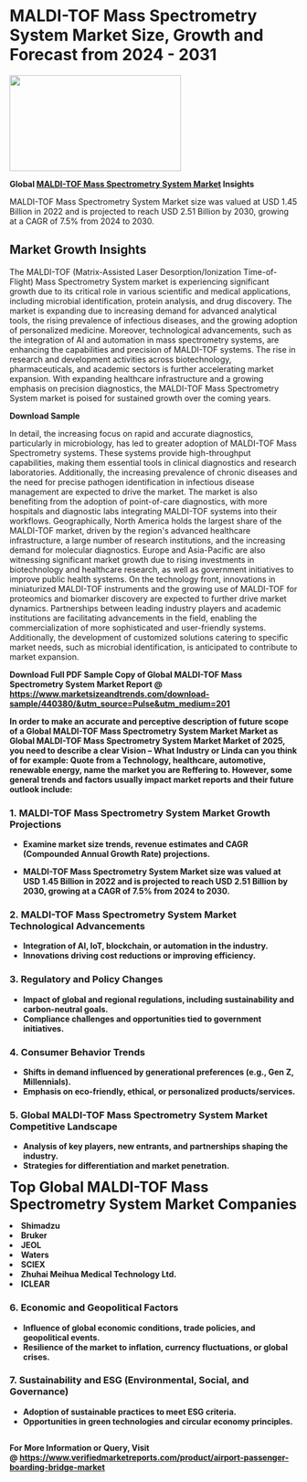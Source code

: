 <H1>MALDI-TOF Mass Spectrometry System Market Size, Growth and Forecast from 2024 - 2031</H1><img class="aligncenter size-medium wp-image-584254" src="https://thirdeyenews.in/wp-content/uploads/2024/09/Global-Market-Research-300x168.jpeg" alt="" width="300" height="168" /><p><strong>Global&nbsp;<a href="https://www.marketsizeandtrends.com/download-sample/440380/&amp;utm_source=Pulse&amp;utm_medium=201">MALDI-TOF Mass Spectrometry System Market</a> Insights</strong></p><p>MALDI-TOF Mass Spectrometry System Market size was valued at USD 1.45 Billion in 2022 and is projected to reach USD 2.51 Billion by 2030, growing at a CAGR of 7.5% from 2024 to 2030.</p><p><h2>Market Growth Insights</h2> <p>The MALDI-TOF (Matrix-Assisted Laser Desorption/Ionization Time-of-Flight) Mass Spectrometry System market is experiencing significant growth due to its critical role in various scientific and medical applications, including microbial identification, protein analysis, and drug discovery. The market is expanding due to increasing demand for advanced analytical tools, the rising prevalence of infectious diseases, and the growing adoption of personalized medicine. Moreover, technological advancements, such as the integration of AI and automation in mass spectrometry systems, are enhancing the capabilities and precision of MALDI-TOF systems. The rise in research and development activities across biotechnology, pharmaceuticals, and academic sectors is further accelerating market expansion. With expanding healthcare infrastructure and a growing emphasis on precision diagnostics, the MALDI-TOF Mass Spectrometry System market is poised for sustained growth over the coming years.</p> <p><strong>Download Sample</strong></p> <p>In detail, the increasing focus on rapid and accurate diagnostics, particularly in microbiology, has led to greater adoption of MALDI-TOF Mass Spectrometry systems. These systems provide high-throughput capabilities, making them essential tools in clinical diagnostics and research laboratories. Additionally, the increasing prevalence of chronic diseases and the need for precise pathogen identification in infectious disease management are expected to drive the market. The market is also benefiting from the adoption of point-of-care diagnostics, with more hospitals and diagnostic labs integrating MALDI-TOF systems into their workflows. Geographically, North America holds the largest share of the MALDI-TOF market, driven by the region's advanced healthcare infrastructure, a large number of research institutions, and the increasing demand for molecular diagnostics. Europe and Asia-Pacific are also witnessing significant market growth due to rising investments in biotechnology and healthcare research, as well as government initiatives to improve public health systems. On the technology front, innovations in miniaturized MALDI-TOF instruments and the growing use of MALDI-TOF for proteomics and biomarker discovery are expected to further drive market dynamics. Partnerships between leading industry players and academic institutions are facilitating advancements in the field, enabling the commercialization of more sophisticated and user-friendly systems. Additionally, the development of customized solutions catering to specific market needs, such as microbial identification, is anticipated to contribute to market expansion.</p> <p><strong></p><p><span class=""><strong>Download Full PDF Sample Copy of Global MALDI-TOF Mass Spectrometry System Market Report</strong> @ <a href="https://www.marketsizeandtrends.com/download-sample/440380/&amp;utm_source=Pulse&amp;utm_medium=201" target="_blank">https://www.marketsizeandtrends.com/download-sample/440380/&amp;utm_source=Pulse&amp;utm_medium=201</a></span></p><p>In order to make an accurate and perceptive description of future scope of a Global&nbsp;MALDI-TOF Mass Spectrometry System Market Market as Global&nbsp;MALDI-TOF Mass Spectrometry System Market Market of 2025, you need to describe a clear Vision &ndash; What Industry or Linda can you think of for example: Quote from a Technology, healthcare, automotive, renewable energy, name the market you are Reffering to. However, some general trends and factors usually impact market reports and their future outlook include:</p><h3>1.&nbsp;<strong>MALDI-TOF Mass Spectrometry System Market Growth Projections</strong></h3><ul><li>Examine market size trends, revenue estimates and CAGR (Compounded Annual Growth Rate) projections.</li><li><p>MALDI-TOF Mass Spectrometry System Market size was valued at USD 1.45 Billion in 2022 and is projected to reach USD 2.51 Billion by 2030, growing at a CAGR of 7.5% from 2024 to 2030.</p></li></ul><h3>2.&nbsp;<strong>MALDI-TOF Mass Spectrometry System Market Technological Advancements</strong></h3><ul><li>Integration of AI, IoT, blockchain, or automation in the industry.</li><li>Innovations driving cost reductions or improving efficiency.</li></ul><h3>3.&nbsp;<strong>Regulatory and Policy Changes</strong></h3><ul><li>Impact of global and regional regulations, including sustainability and carbon-neutral goals.</li><li>Compliance challenges and opportunities tied to government initiatives.</li></ul><h3>4.&nbsp;<strong>Consumer Behavior Trends</strong></h3><ul><li>Shifts in demand influenced by generational preferences (e.g., Gen Z, Millennials).</li><li>Emphasis on eco-friendly, ethical, or personalized products/services.</li></ul><h3>5.&nbsp;<strong>Global MALDI-TOF Mass Spectrometry System Market Competitive Landscape</strong></h3><ul><li>Analysis of key players, new entrants, and partnerships shaping the industry.</li><li>Strategies for differentiation and market penetration.</li></ul><p data-pm-slice="1 1 []"><span style="color: inherit; font-family: inherit; font-size: 25px;">Top Global MALDI-TOF Mass Spectrometry System Market Companies</span></p><div class="" data-test-id=""><p><li>Shimadzu</li><li> Bruker</li><li> JEOL</li><li> Waters</li><li> SCIEX</li><li> Zhuhai Meihua Medical Technology Ltd.</li><li> ICLEAR</li></p></div><h3>6.&nbsp;<strong>Economic and Geopolitical Factors</strong></h3><ul><li>Influence of global economic conditions, trade policies, and geopolitical events.</li><li>Resilience of the market to inflation, currency fluctuations, or global crises.</li></ul><h3>7.&nbsp;<strong>Sustainability and ESG (Environmental, Social, and Governance)</strong></h3><ul><li>Adoption of sustainable practices to meet ESG criteria.</li><li>Opportunities in green technologies and circular economy principles.</li></ul><h2><strong style="font-size: 14px;">For More Information or Query, Visit @&nbsp;</strong><a style="background-color: #ffffff; font-size: 14px;" href="https://www.marketsizeandtrends.com/report/maldi-tof-mass-spectrometry-system-market/" target="_blank">https://www.verifiedmarketreports.com/product/airport-passenger-boarding-bridge-market</a></h2>
